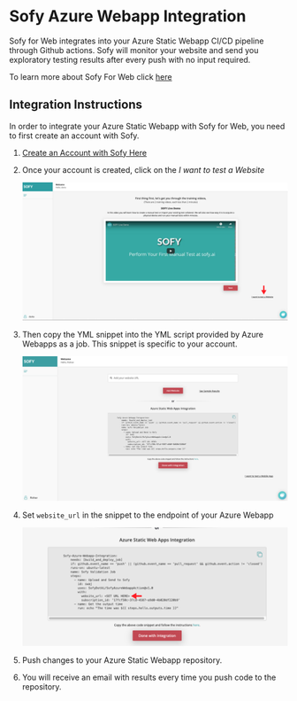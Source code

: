 # Sofy Azure Webapp Integration

Sofy for Web integrates into your Azure Static Webapp CI/CD pipeline through Github actions. Sofy will monitor your website and send you exploratory testing results after every push with no input required.

To learn more about Sofy For Web click [here](https://sofy.ai/azure-static-webapp-integration/) 

## Integration Instructions

In order to integrate your Azure Static Webapp with Sofy for Web, you need to first create an account with Sofy. 

1. [Create an Account with Sofy Here](https://sofy.ai/register/)
2. Once your account is created, click on the *I want to test a Website*

	![Test a Website](newaccount.png)

3. Then copy the YML snippet into the YML script provided by Azure Webapps as a job. This snippet is specific to your account.

	![Copy Snippet](copysnippet.png)

4. Set `website_url` in the snippet to the endpoint of your Azure Webapp

	![website](changeurl.png)

5. Push changes to your Azure Static Webapp repository. 
6. You will receive an email with results every time you push code to the repository.


